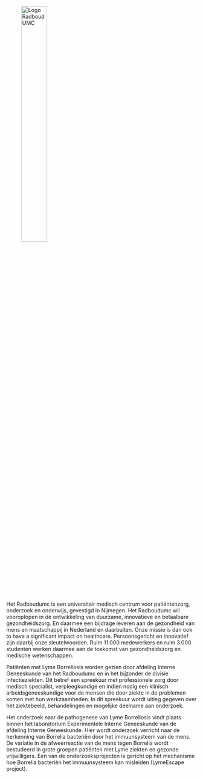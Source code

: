 <figure className="figure mb-1 text-start w-100">
  <img className="figure-img img-fluid" style="max-width:500px;width:40%;" src="/assets/images/logo-radboudumc2.png" alt="Logo Radboud UMC">
  <figcaption className="Logo Radboud UMC"></figcaption>
</figure>

Het Radboudumc is een universitair medisch centrum voor patiëntenzorg, onderzoek en onderwijs, gevestigd in Nijmegen. Het Radboudumc wil vooroplopen in de ontwikkeling van duurzame, innovatieve en betaalbare gezondheidszorg. En daarmee een bijdrage leveren aan de gezondheid van mens en maatschappij in Nederland en daarbuiten. Onze missie is dan ook to have a significant impact on healthcare. Persoonsgericht en innovatief zijn daarbij onze sleutelwoorden. Ruim 11.000 medewerkers en ruim 3.000 studenten werken daarmee aan de toekomst van gezondheidszorg en medische wetenschappen.

Patiënten met Lyme Borreliosis worden gezien door afdeling Interne Geneeskunde van het Radboudumc en in het bijzonder de divisie infectieziekten. Dit betref een spreekuur met professionele zorg door medisch specialist, verpleegkundige en indien nodig een klinisch arbeidsgeneeskundige voor de mensen die door ziekte in de problemen komen met hun werkzaamheden.  In dit spreekuur wordt uitleg gegeven over het ziektebeeld, behandelingen en mogelijke deelname aan onderzoek.

Het onderzoek naar de pathogenese van Lyme Borreliosis vindt plaats binnen het laboratorium Experimentele Interne Geneeskunde van de afdeling Interne Geneeskunde. Hier wordt onderzoek verricht naar de herkenning van Borrelia bacteriën door het immuunsysteem van de mens. De variatie in de afweerreactie van de mens tegen Borrelia wordt bestudeerd in grote groepen patiënten met Lyme ziekten en gezonde vrijwilligers. Een van de onderzoeksprojecten is gericht op het mechanisme hoe Borrelia bacteriën het immuunsysteem kan misleiden (LymeEscape project).

